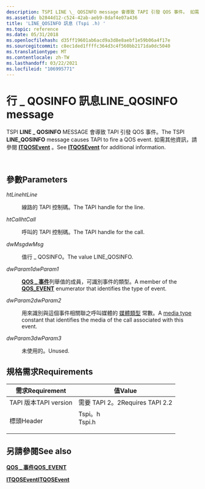 ```yaml
---
description: TSPI LINE \_ QOSINFO message 會導致 TAPI 引發 QOS 事件。 如需其他資訊，請參閱 ITQOSEvent。
ms.assetid: b2844d12-c524-42ab-aeb9-8daf4e07a436
title: 'LINE_QOSINFO 訊息 (Tspi .h) '
ms.topic: reference
ms.date: 05/31/2018
ms.openlocfilehash: d35ff19601ab6acd9a3d8e8aebf1e59b06a4f17e
ms.sourcegitcommit: c8ec1ded1ffffc364d3c4f560bb2171da0dc5040
ms.translationtype: MT
ms.contentlocale: zh-TW
ms.lasthandoff: 03/22/2021
ms.locfileid: "106995771"
---
```

# <a name="line_qosinfo-message"></a><span data-ttu-id="e3fb5-104">行 \_ QOSINFO 訊息</span><span class="sxs-lookup"><span data-stu-id="e3fb5-104">LINE\_QOSINFO message</span></span>

<span data-ttu-id="e3fb5-105">TSPI **LINE \_ QOSINFO** MESSAGE 會導致 TAPI 引發 QOS 事件。</span><span class="sxs-lookup"><span data-stu-id="e3fb5-105">The TSPI **LINE\_QOSINFO** message causes TAPI to fire a QOS event.</span></span> <span data-ttu-id="e3fb5-106">如需其他資訊，請參閱 [**ITQOSEvent**](/windows/win32/api/tapi3if/nn-tapi3if-itqosevent) 。</span><span class="sxs-lookup"><span data-stu-id="e3fb5-106">See [**ITQOSEvent**](/windows/win32/api/tapi3if/nn-tapi3if-itqosevent) for additional information.</span></span>


```C++
        
```



## <a name="parameters"></a><span data-ttu-id="e3fb5-107">參數</span><span class="sxs-lookup"><span data-stu-id="e3fb5-107">Parameters</span></span>

<dl> <dt>

<span data-ttu-id="e3fb5-108">*htLine*</span><span class="sxs-lookup"><span data-stu-id="e3fb5-108">*htLine*</span></span> 
</dt> <dd>

<span data-ttu-id="e3fb5-109">線路的 TAPI 控制碼。</span><span class="sxs-lookup"><span data-stu-id="e3fb5-109">The TAPI handle for the line.</span></span>

</dd> <dt>

<span data-ttu-id="e3fb5-110">*htCall*</span><span class="sxs-lookup"><span data-stu-id="e3fb5-110">*htCall*</span></span> 
</dt> <dd>

<span data-ttu-id="e3fb5-111">呼叫的 TAPI 控制碼。</span><span class="sxs-lookup"><span data-stu-id="e3fb5-111">The TAPI handle for the call.</span></span>

</dd> <dt>

<span data-ttu-id="e3fb5-112">*dwMsg*</span><span class="sxs-lookup"><span data-stu-id="e3fb5-112">*dwMsg*</span></span> 
</dt> <dd>

<span data-ttu-id="e3fb5-113">值行 \_ QOSINFO。</span><span class="sxs-lookup"><span data-stu-id="e3fb5-113">The value LINE\_QOSINFO.</span></span>

</dd> <dt>

<span data-ttu-id="e3fb5-114">*dwParam1*</span><span class="sxs-lookup"><span data-stu-id="e3fb5-114">*dwParam1*</span></span> 
</dt> <dd>

<span data-ttu-id="e3fb5-115">[**QOS \_ 事件**](/windows/win32/api/tapi3if/ne-tapi3if-qos_event)列舉值的成員，可識別事件的類型。</span><span class="sxs-lookup"><span data-stu-id="e3fb5-115">A member of the [**QOS\_EVENT**](/windows/win32/api/tapi3if/ne-tapi3if-qos_event) enumerator that identifies the type of event.</span></span>

</dd> <dt>

<span data-ttu-id="e3fb5-116">*dwParam2*</span><span class="sxs-lookup"><span data-stu-id="e3fb5-116">*dwParam2*</span></span> 
</dt> <dd>

<span data-ttu-id="e3fb5-117">用來識別與這個事件相關聯之呼叫媒體的 [媒體類型](./tapiprotocol--constants.md) 常數。</span><span class="sxs-lookup"><span data-stu-id="e3fb5-117">A [media type](./tapiprotocol--constants.md) constant that identifies the media of the call associated with this event.</span></span>

</dd> <dt>

<span data-ttu-id="e3fb5-118">*dwParam3*</span><span class="sxs-lookup"><span data-stu-id="e3fb5-118">*dwParam3*</span></span> 
</dt> <dd>

<span data-ttu-id="e3fb5-119">未使用的。</span><span class="sxs-lookup"><span data-stu-id="e3fb5-119">Unused.</span></span>

</dd> </dl>

## <a name="requirements"></a><span data-ttu-id="e3fb5-120">規格需求</span><span class="sxs-lookup"><span data-stu-id="e3fb5-120">Requirements</span></span>



| <span data-ttu-id="e3fb5-121">需求</span><span class="sxs-lookup"><span data-stu-id="e3fb5-121">Requirement</span></span> | <span data-ttu-id="e3fb5-122">值</span><span class="sxs-lookup"><span data-stu-id="e3fb5-122">Value</span></span> |
|-------------------------|-----------------------------------------------------------------------------------|
| <span data-ttu-id="e3fb5-123">TAPI 版本</span><span class="sxs-lookup"><span data-stu-id="e3fb5-123">TAPI version</span></span><br/> | <span data-ttu-id="e3fb5-124">需要 TAPI 2。2</span><span class="sxs-lookup"><span data-stu-id="e3fb5-124">Requires TAPI 2.2</span></span><br/>                                                      |
| <span data-ttu-id="e3fb5-125">標頭</span><span class="sxs-lookup"><span data-stu-id="e3fb5-125">Header</span></span><br/>       | <dl> <span data-ttu-id="e3fb5-126"><dt>Tspi。h</dt></span><span class="sxs-lookup"><span data-stu-id="e3fb5-126"><dt>Tspi.h</dt></span></span> </dl> |



## <a name="see-also"></a><span data-ttu-id="e3fb5-127">另請參閱</span><span class="sxs-lookup"><span data-stu-id="e3fb5-127">See also</span></span>

<dl> <dt>

[<span data-ttu-id="e3fb5-128">**QOS \_ 事件**</span><span class="sxs-lookup"><span data-stu-id="e3fb5-128">**QOS\_EVENT**</span></span>](/windows/win32/api/tapi3if/ne-tapi3if-qos_event)
</dt> <dt>

[<span data-ttu-id="e3fb5-129">**ITQOSEvent**</span><span class="sxs-lookup"><span data-stu-id="e3fb5-129">**ITQOSEvent**</span></span>](/windows/win32/api/tapi3if/nn-tapi3if-itqosevent)
</dt> </dl>

 

